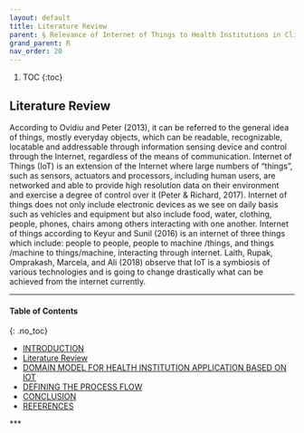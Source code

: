 ```yaml
---
layout: default
title: Literature Review
parent: § Relevance of Internet of Things to Health Institutions in Clinical Data Management - Implication for Librarians
grand_parent: R
nav_order: 20 
---
```

<style>
.dont-break-out {
  /* These are technically the same, but use both */
  overflow-wrap: break-word;
  word-wrap: break-word;

     -ms-word-break: break-all;
  /* This is the dangerous one in WebKit, as it breaks things wherever */
  word-break: break-all;
  /* Instead use this non-standard one: */
  word-break: break-word;
}

.youtube-container {
    position: relative;
    width: 100%;
    height: 0;
    padding-bottom: 56.25%;
}
.youtube-video {
    position: absolute;
    top: 0;
    left: 0;
    width: 100%;
    height: 100%;
}

</style>

<div class="dont-break-out" markdown="1">

1. TOC
{:toc}

## Literature Review
According to Ovidiu and Peter (2013), it can be referred to the general idea of things, mostly everyday objects, which can be readable, recognizable, locatable and addressable through information sensing device and control through the Internet, regardless of the means of communication. Internet of Things (IoT) is an extension of the Internet where large numbers of “things”, such as sensors, actuators and processors, including human users, are networked and able to provide high resolution data on their environment and exercise a degree of control over it (Peter & Richard, 2017). Internet of things does not only include electronic devices as we see on daily basis such as vehicles and equipment but also include food, water, clothing, people, phones, chairs among others interacting with one another. Internet of things according to Keyur and Sunil (2016) is an internet of three things which include: people to people, people to machine /things, and things /machine to things/machine, interacting through internet. Laith, Rupak, Omprakash, Marcela, and Ali (2018) observe that IoT is a symbiosis of various technologies and is going to change drastically what can be achieved from the internet currently.

***

#### Table of Contents
{: .no_toc}

<ul><li> <a href="/docs/R/Relevance-of-Internet-of-Things-to-Health-Institutions-in-Clinical-Data-Management-Implication-for-Librarians-1/">
INTRODUCTION</a></li><li> <a href="/docs/R/Relevance-of-Internet-of-Things-to-Health-Institutions-in-Clinical-Data-Management-Implication-for-Librarians-2/">
Literature Review</a></li><li> <a href="/docs/R/Relevance-of-Internet-of-Things-to-Health-Institutions-in-Clinical-Data-Management-Implication-for-Librarians-3/">
DOMAIN MODEL FOR HEALTH INSTITUTION APPLICATION BASED ON IOT</a></li><li> <a href="/docs/R/Relevance-of-Internet-of-Things-to-Health-Institutions-in-Clinical-Data-Management-Implication-for-Librarians-4/">
DEFINING THE PROCESS FLOW</a></li><li> <a href="/docs/R/Relevance-of-Internet-of-Things-to-Health-Institutions-in-Clinical-Data-Management-Implication-for-Librarians-5/">
CONCLUSION</a></li><li> <a href="/docs/R/Relevance-of-Internet-of-Things-to-Health-Institutions-in-Clinical-Data-Management-Implication-for-Librarians-6/">
REFERENCES</a></li></ul>
***

</div>
